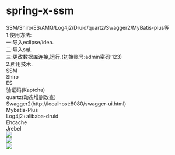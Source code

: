 # spring-x-ssm
SSM/Shiro/ES/AMQ/Log4j2/Druid/quartz/Swagger2/MyBatis-plus等<br>
1.使用方法:<br>
一:导入eclipse/idea.<br>
二:导入sql.<br>
三:更改数据库连接,运行.(初始账号:admin密码:123)<br>
2.所用技术.<br>
SSM<br>
Shiro<br>
ES<br>
验证码(Kaptcha)<br>
quartz(动态增删改查)<br>
Swagger2(http://localhost:8080/swagger-ui.html)<br>
Mybatis-Plus<br>
Log4j2+alibaba-druid<br>
Ehcache<br>
Jrebel<br>
<img src='http://i1.bvimg.com/653398/665678f9fe5923dd.png'><br>
<img src='http://i1.bvimg.com/653398/b5187081714e2a2d.png'><br>
<img src='http://i1.bvimg.com/653398/bb35eacc5742dfb3.png'><br>
       
